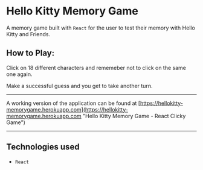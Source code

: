 # Hello Kitty Memory Game

A memory game built with `React` for the user to test their memory with Hello Kitty and Friends.

## How to Play:

Click on 18 different characters and rememeber not to click on the same one again.

Make a successful guess and you get to take another turn.

---

A working version of the application can be found at [https://hellokitty-memorygame.herokuapp.com](https://hellokitty-memorygame.herokuapp.com "Hello Kitty Memory Game - React Clicky Game")

---

## Technologies used

- `React`
